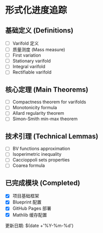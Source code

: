 # 形式化进度追踪

## 基础定义 (Definitions)
- [ ] Varifold 定义
- [ ] 质量测度 (Mass measure)
- [ ] First variation
- [ ] Stationary varifold
- [ ] Integral varifold
- [ ] Rectifiable varifold

## 核心定理 (Main Theorems)
- [ ] Compactness theorem for varifolds
- [ ] Monotonicity formula
- [ ] Allard regularity theorem
- [ ] Simon-Smith min-max theorem

## 技术引理 (Technical Lemmas)
- [ ] BV functions approximation
- [ ] Isoperimetric inequality
- [ ] Caccioppoli sets properties
- [ ] Coarea formula

## 已完成模块 (Completed)
- [x] 项目基础框架
- [x] Blueprint 配置
- [x] GitHub Pages 部署
- [x] Mathlib 缓存配置

更新日期: $(date +'%Y-%m-%d')

